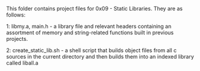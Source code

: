 This folder contains project files for 0x09 - Static Libraries.
They are as follows:

1: libmy.a, main.h - a library file and relevant headers containing an assortment of memory and string-related functions built in previous projects.

2: create_static_lib.sh - a shell script that builds object files from all c sources in the current directory and then builds them into an indexed library called liball.a
